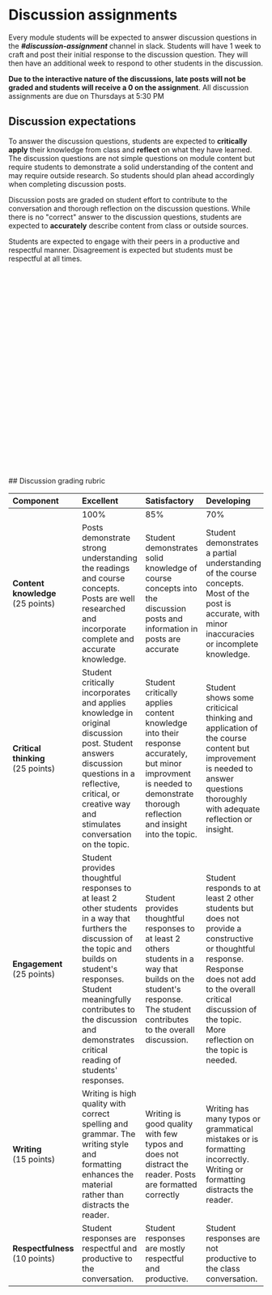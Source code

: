# Discussion assignments

Every module students will be expected to answer discussion questions in the ***#discussion-assignment*** channel in slack. Students will have 1 week to craft and post their initial response to the discussion question. They will then have an additional week to respond to other students in the discussion. 

**Due to the interactive nature of the discussions, late posts will not be graded and students will receive a 0 on the assignment**. All discussion assignments are due on Thursdays at 5:30 PM 

## Discussion expectations
To answer the discussion questions, students are expected to **critically apply** their knowledge from class and **reflect** on what they have learned. The discussion questions are not simple questions on module content but require students to demonstrate a solid understanding of the content and may require outside research. So students should plan ahead accordingly when completing discussion posts. 

Discussion posts are graded on student effort to contribute to the conversation and thorough reflection on the discussion questions. While there is no "correct" answer to the discussion questions, students are expected to **accurately** describe content from class or outside sources. 

Students are expected to engage with their peers in a productive and respectful manner. Disagreement is expected but students must be respectful at all times.  

<br>
<br><br><br><br><br><br><br><br><br><br><br><br><br><br><br><br><br><br><br><br><br><br><br>
## Discussion grading rubric

|Component| Excellent | Satisfactory| Developing| Incomplete| 
|:--|:--|:--|:--|:--|
||100% | 85% |70% | 55% |
|**Content knowledge** <br>(25 points) |Posts demonstrate strong understanding the readings and course concepts. Posts are well researched   and incorporate complete and accurate knowledge. | Student demonstrates solid knowledge of course concepts into the discussion posts and information in posts are accurate | Student demonstrates a partial understanding of the course concepts. Most of the post is accurate, with minor inaccuracies or incomplete knowledge. | Students does not demonstrate an adequate understanding of the material. Information in the post is incomplete or inaccurate. |
|**Critical thinking** <br>(25 points) |Student critically incorporates and applies knowledge in original discussion post. Student answers discussion questions in a reflective, critical, or creative way and stimulates conversation on the topic. | Student critically applies content knowledge into their response accurately, but minor improvment is needed to demonstrate thorough reflection and insight into the topic.  |Student shows some criticical thinking and application of the course content but improvement is needed to answer questions thoroughly with adequate reflection or insight. |Student does not demonstrate application or critically thinking of the content to completely answer discussion question. Student provides shallow contribution to discussion.|
|**Engagement** <br>(25 points)| Student provides thoughtful responses to at least 2 other students in a way that furthers the discussion of the topic and builds on student's responses. Student meaningfully contributes to the discussion and demonstrates critical reading of students' responses.  | Student provides thoughtful responses to at least 2 others students in a way that builds on the student's response. The student contributes to the overall discussion. | Student responds to at least 2 other students but does not provide a constructive or thoughtful response. Response does not add to the overall critical discussion of the topic. More reflection on the topic is needed. | Student responds to posts in a way that does not contribute productively to class discussion or only responds to one student. |
|**Writing** <br>(15 points)| Writing is high quality with correct spelling and grammar. The writing style and formatting enhances the material rather than distracts the reader.| Writing is good quality with few typos and does not distract the reader. Posts are formatted correctly| Writing has many typos or grammatical mistakes or is formatting incorrectly. Writing or formatting distracts the reader. |Writing is low quality and majorly distracts the reader from the author's point. | 
|**Respectfulness** <br>(10 points)| Student responses are respectful and productive to the conversation. | Student responses are mostly respectful and productive.| Student responses are not productive to the class conversation. |Student responses are disrespectful to others or their points of view|